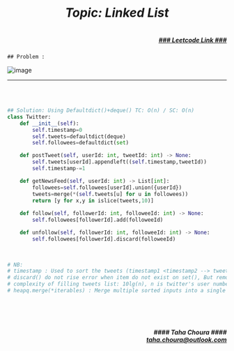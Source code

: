 <h1 align="center";"><em> Topic: Linked List</em></h1>
<h5 align="right"> <br/><a align="right" width="80" href="https://leetcode.com/problems/design-twitter/" target="_blank"><ins>### Leetcode Link ###</ins></a></h5>     
                                                                                                                                 
```diff
## Problem : 
```

![image](https://user-images.githubusercontent.com/11164303/171141142-e82ee10d-21a9-4552-8060-7fbadc39a9d5.png)
                                                                                                                    

-------                    

<br/><br/>
                     
                         
```python
## Solution: Using Defaultdict()+deque() TC: O(n) / SC: O(n)    
class Twitter:
    def __init__(self):
        self.timestamp=0
        self.tweets=defaultdict(deque)
        self.followees=defaultdict(set)

    def postTweet(self, userId: int, tweetId: int) -> None:
        self.tweets[userId].appendleft((self.timestamp,tweetId))
        self.timestamp-=1

    def getNewsFeed(self, userId: int) -> List[int]:
        followees=self.followees[userId].union({userId})
        tweets=merge(*(self.tweets[u] for u in followees))
        return [y for x,y in islice(tweets,10)]
            
    def follow(self, followerId: int, followeeId: int) -> None:
        self.followees[followerId].add(followeeId)

    def unfollow(self, followerId: int, followeeId: int) -> None:
        self.followees[followerId].discard(followeeId) 

                                                                                                                        
        
# NB:
# timestamp : Used to sort the tweets (timestamp1 <timestamp2 --> tweet1 is more recentthan tweet2)
# discard() do not rise error when item do not exist on set(), But remove() do!
# complexity of filling tweets list: 10lg(n), n is twitter's user number in worst case
# heapq.merge(*iterables) : Merge multiple sorted inputs into a single sorted output 

                                                                                                                         
```
<br/>            
<h5 align="right" margin-right:12px>#### Taha Choura ####<br/><a align="right" width="70" href="#">taha.choura@outlook.com</a></h5> 
